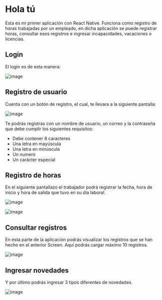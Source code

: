 

# Hola tú


Esta es mi primer aplicación con React Native. Funciona como registro de horas trabajadas por un empleado, en dicha aplicación se puede registrar horas, consultar esos registros e ingresar incapacidades, vacaciones o licencias.

## Login
El login es de esta manera: 

![image](https://github.com/jsolano0112/App-react-native/assets/90517708/a9ac2d1f-f063-4a12-801a-0c9a617bbccd)

## Registro de usuario
Cuenta con un botón de registro, el cual, te llevara a la siguiente pantalla: 

![image](https://github.com/jsolano0112/App-react-native/assets/90517708/c623cf04-a83b-434c-bf53-1167e4f616dc)

Te podrás registras con un nombre de usuario, un correo y la contraseña que debe cumplir los siguientes requisitos: 
- Debe contener 8 caracteres
- Una letra en mayúscula
- Una letra en minúscula
- Un numero
- Un carácter especial
  
## Registro de horas 

En el siguiente pantallazo el trabajador podrá registrar la fecha, hora de inicio y hora de salida que tuvo en su día laboral.

![image](https://github.com/jsolano0112/App-react-native/assets/90517708/d639ac39-f9ef-4741-9696-26f78d1f79b7)

![image](https://github.com/jsolano0112/App-react-native/assets/90517708/30228c93-2d3d-42e2-a447-b6d9cf58e215)


## Consultar registros 

En esta parte de la aplicación podrás visualizar los registros que se han hecho en el anterior Screen. Aquí podrás cargar máximo 10 registros.

![image](https://github.com/jsolano0112/App-react-native/assets/90517708/42dac4df-9874-484c-8a9a-cb100ed286aa)

## Ingresar novedades 
Y por último podrás ingresar 3 tipos diferentes de novedades.

![image](https://github.com/jsolano0112/App-react-native/assets/90517708/0eabf8c6-1f08-47d2-9d87-97022fa523f3)


